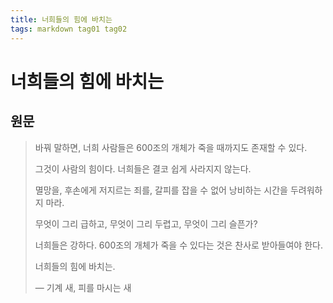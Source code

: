```yaml
---
title: 너희들의 힘에 바치는
tags: markdown tag01 tag02
---
```


# 너희들의 힘에 바치는


## 원문

> 바꿔 말하면, 너희 사람들은 600조의 개체가 죽을 때까지도 존재할 수 있다.
> 
> 그것이 사람의 힘이다. 너희들은 결코 쉽게 사라지지 않는다.
> 
> 멸망을, 후손에게 저지르는 죄를, 갈피를 잡을 수 없어 낭비하는 시간을 두려워하지 마라.
> 
> 무엇이 그리 급하고, 무엇이 그리 두렵고, 무엇이 그리 슬픈가?
> 
> 너희들은 강하다. 600조의 개체가 죽을 수 있다는 것은 찬사로 받아들여야 한다.
> 
> 너희들의 힘에 바치는.
> 
> — 기계 새, 피를 마시는 새
